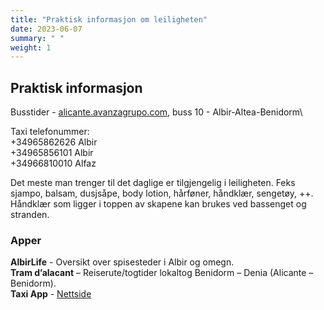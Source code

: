 ```yaml
---
title: "Praktisk informasjon om leiligheten"
date: 2023-06-07
summary: " "
weight: 1
---
```


## Praktisk informasjon

Busstider - [alicante.avanzagrupo.com](https://alicante.avanzagrupo.com/en/routes-and-timetables/all-routes), buss 10 - Albir-Altea-Benidorm\

Taxi telefonummer:\
+34965862626 Albir\
+34965856101 Albir\
+34966810010 Alfaz

Det meste man trenger til det daglige er tilgjengelig i leiligheten.
Feks sjampo, balsam, dusjsåpe, body lotion, hårføner, håndklær, sengetøy, ++.\
Håndklær som ligger i toppen av skapene kan brukes ved bassenget og stranden.

### Apper

**AlbirLife** - Oversikt over spisesteder i Albir og omegn.\
**Tram d’alacant** – Reiserute/togtider lokaltog Benidorm – Denia (Alicante – Benidorm).\
**Taxi App** - [Nettside](https://pidetaxi.es/en/)
